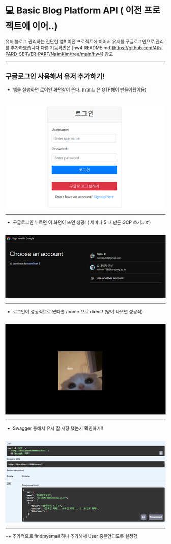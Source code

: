 # 💻 Basic Blog Platform API ( 이전 프로젝트에 이어..)
유저 블로그 관리하는 간단한 앱!! 이전 프로젝트에 이어서 유저를 구글로그인으로 관리를 추가하였습니다 다른 기능확인은 ]hw4 README.md](https://github.com/4th-PARD-SERVER-PART/NaimKim/tree/main/hw4) 참고


---

## **구글로그인 사용해서 유저 추가하기!**

- 앱을 실행하면 로이인 화면창이 뜬다. (html.. 은 GTP형이 만들어줬어용)
<br/><br/>
<img src="image-1.png" alt="Image" width="800px"/>

---

- 구글로그인 누르면 이 화면이 뜨면 성공! ( 세미나 5 때 만든 GCP 쓰기.. ㅎ)<br/><br/>
<img src="image-2.png" alt="Image" width="800px"/>

---


- 로그인이 성공적으로 됐다면 /home 으로 direct!  (냥이 나오면 성공적)
<br/><br/>
<img src="image-5.png" alt="Image" width=800px/>

---


- Swagger 통해서 유저 잘 저장 됐는지 확인하기!!
<br/><br/>
<img src="image-3.png" alt="Image" width=800px/>


---

++ 추가적으로 findmyemail 하나 추가해서 User 중볻안되도록 설정함
